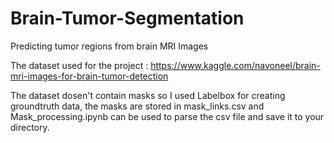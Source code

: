 # Brain-Tumor-Segmentation
Predicting tumor regions from brain MRI Images 

The dataset used for the project :
https://www.kaggle.com/navoneel/brain-mri-images-for-brain-tumor-detection

The dataset dosen't contain masks so I used Labelbox for creating groundtruth data, the masks are stored in mask_links.csv and Mask_processing.ipynb can be used to parse the csv file and save it to your directory.
